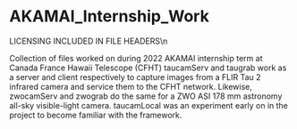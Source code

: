 # AKAMAI_Internship_Work
LICENSING INCLUDED IN FILE HEADERS\n

Collection of files worked on during 2022 AKAMAI internship term at Canada France Hawaii Telescope (CFHT)
taucamServ and taugrab work as a server and client respectively to capture images from a FLIR Tau 2 infrared camera and service them to the CFHT network. 
Likewise, zwocamServ and zwograb do the same for a ZWO ASI 178 mm astronomy all-sky visible-light camera. 
taucamLocal was an experiment early on in the project to become familiar with the framework.
